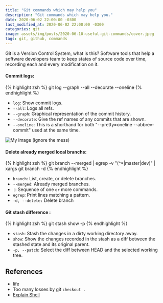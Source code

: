 ```yaml
---
title: "Git commands which may help you"
description: "Git commands which may help you."
date: 2020-06-02 22:00:00 -0300
last_modified_at: 2020-06-02 22:00:00 -0300
categories: git
image: assets/img/posts/2020-06-10-useful-git-commands/cover.jpeg
tags: git, github, commands
---
```


Git is a Version Control System, what is this? Software tools that help a software developers team to keep states of source code over time, recording each and every modification on it.

#### Commit logs:

{% highlight zsh %}
git log --graph --all --decorate --oneline
{% endhighlight %}

- `log`: Show commit logs.
- `--all`: Logs all refs.
- `--graph`: Graphical representation of the commit history.
- `--decorate`: Give the ref names of any commits that are shown.
- `--oneline`: This is a shorthand for both "--pretty=oneline --abbrev-commit" used at the same time.

<img class="col-sm post-image" src="{{ 'assets/img/posts/2020-06-10-useful-git-commands/git-log.png' | relative_url}}" alt="My image">
(ignore the mess)

#### Delete already merged local branchs:

{% highlight zsh %}
git branch --merged | egrep -v "(^\*|master|dev)" | xargs git branch -d
{% endhighlight %}

- `branch`: List, create, or delete branches.
- `--merged`: Already merged branches.
- ` | `: Sequence of one `or` more commands.
- `egrep`: Print lines matching a pattern.
- `-d, --delete:` Delete branch

#### Git stash difference :

{% highlight zsh %}
git stash show -p
{% endhighlight %}

- `stash`: Stash the changes in a dirty working directory away.
- `show`: Show the changes recorded in the stash as a diff between the stashed state and its original parent.
- `-p, --patch`: Select the diff between HEAD and the selected working tree.

## References
- life
- Too many losses by git `checkout .`
- [Explain Shell](https://explainshell.com/explain?cmd=git+log+--all+--graph+--decorate+--oneline+--simplify-by-decoration)